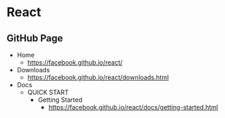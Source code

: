 # React
## GitHub Page
* Home
  * https://facebook.github.io/react/
* Downloads
  * https://facebook.github.io/react/downloads.html
* Docs
  * QUICK START
    * Getting Started
      * https://facebook.github.io/react/docs/getting-started.html
